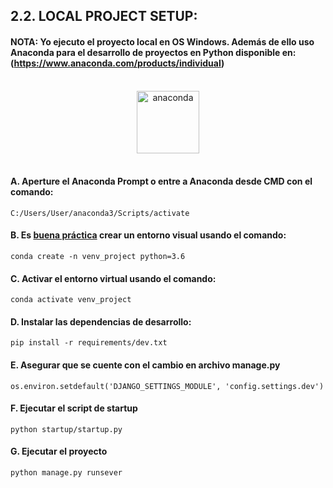 
## 2.2. LOCAL PROJECT SETUP:

#### NOTA: Yo ejecuto el proyecto local en OS Windows. Además de ello uso Anaconda para el desarrollo de proyectos en Python disponible en: (https://www.anaconda.com/products/individual)

<p align="center">
<br/>
<img src="https://upload.wikimedia.org/wikipedia/en/c/cd/Anaconda_Logo.png" alt="anaconda"  style="height:100px;">
<br/>
<br/>
</p>

#### A. Aperture el Anaconda Prompt o entre a Anaconda desde CMD con el comando:
`C:/Users/User/anaconda3/Scripts/activate`
#### B. Es [buena práctica](https://medium.com/@m.monroyc22/configurar-entorno-virtual-python-a860e820aace) crear un entorno visual usando el comando:
`conda create -n venv_project python=3.6`
#### C. Activar el entorno virtual usando el comando:
`conda activate venv_project`
#### D. Instalar las dependencias de desarrollo:
`pip install -r requirements/dev.txt`
#### E. Asegurar que se cuente con el cambio en archivo manage.py
`os.environ.setdefault('DJANGO_SETTINGS_MODULE', 'config.settings.dev')`
#### F. Ejecutar el script de startup
`python startup/startup.py`
#### G. Ejecutar el proyecto
`python manage.py runsever`
